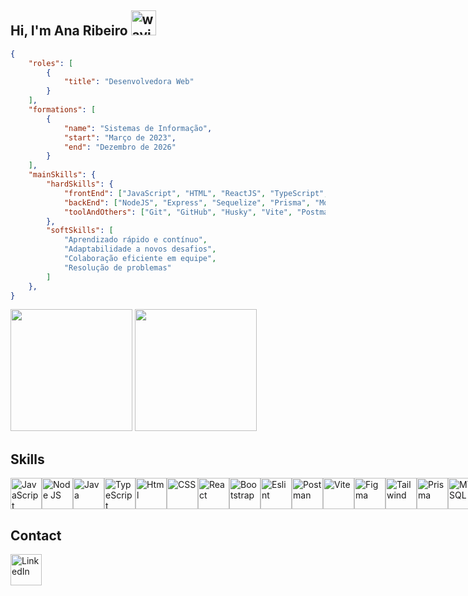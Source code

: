## Hi, I'm Ana Ribeiro <img src="https://user-images.githubusercontent.com/72663882/171687151-bb31c996-c9d2-49c8-b593-734946893b23.gif" alt="waving hand gif" aria-hidden="true" width="40" />


```json
{
    "roles": [
        {
            "title": "Desenvolvedora Web"
        }
    ],
    "formations": [
        {
            "name": "Sistemas de Informação",
            "start": "Março de 2023",
            "end": "Dezembro de 2026"
        }
    ],
    "mainSkills": {
        "hardSkills": {
            "frontEnd": ["JavaScript", "HTML", "ReactJS", "TypeScript", "CSS", "SASS", "Tailwind"],
            "backEnd": ["NodeJS", "Express", "Sequelize", "Prisma", "MongoDB", "MySQL"],
            "toolAndOthers": ["Git", "GitHub", "Husky", "Vite", "Postman"]
        },
        "softSkills": [
            "Aprendizado rápido e contínuo",
            "Adaptabilidade a novos desafios",
            "Colaboração eficiente em equipe",
            "Resolução de problemas"
        ]
    },
}

```
  
<div align="left">
   <img  width="195px" src="https://media2.giphy.com/media/9f8mk4P3X2Nvch1z2o/giphy.gif" />
   <img height="195px" src="https://github-readme-stats.vercel.app/api/top-langs/?username=ribbeiroana&layout=compact&hide_border=true&title_color=ffffff&text_color=ffffff&bg_color=1C1C1C" />
</div>

## Skills
<div style='display:flex;'>
<img src="https://img.icons8.com/?size=100&id=108784&format=png&color=000000" alt="JavaScript" width="50" height="50">
<img src="https://img.icons8.com/?size=100&id=54087&format=png&color=000000" alt="Node JS" width="50" height="50">
<img src="https://img.icons8.com/?size=100&id=13679&format=png&color=000000" alt="Java" width="50" height="50">
<img src="https://img.icons8.com/?size=100&id=uJM6fQYqDaZK&format=png&color=000000" alt="TypeScript" width="50" height="50">
<img src="https://img.icons8.com/?size=100&id=20909&format=png&color=000000" alt="Html" width="50" height="50">
<img src="https://img.icons8.com/?size=100&id=7gdY5qNXaKC0&format=png&color=000000" alt="CSS" width="50" height="50">
<img src="https://img.icons8.com/?size=100&id=NfbyHexzVEDk&format=png&color=000000" alt="React" width="50" height="50">
<img src="https://img.icons8.com/?size=100&id=PndQWK6M1Hjo&format=png&color=000000" alt="Bootstrap" width="50" height="50">
<img src="https://img.icons8.com/?size=100&id=RBnCyho7WRn7&format=png&color=000000" alt="Eslint" width="50" height="50">
<img src="https://img.icons8.com/?size=100&id=IoYmHUxgvrFB&format=png&color=000000" alt="Postman" width="50" height="50">
<img src="https://img.icons8.com/?size=100&id=dJjTWMogzFzg&format=png&color=000000" alt="Vite" width="50" height="50">
<img src="https://img.icons8.com/?size=100&id=zfHRZ6i1Wg0U&format=png&color=000000" alt="Figma" width="50" height="50">
<img src="https://img.icons8.com/?size=100&id=CIAZz2CYc6Kc&format=png&color=000000" alt="Tailwind" width="50" height="50">
<img src="https://img.icons8.com/?size=100&id=aqb9SdV9P8oC&format=png&color=000000" alt="Prisma" width="50" height="50">
<img src="https://img.icons8.com/?size=100&id=9nLaR5KFGjN0&format=png&color=000000" alt="MYSQL" width="50" height="50">
<img src="https://img.icons8.com/?size=100&id=8rKdRqZFLurS&format=png&color=000000" alt="MongoDB" width="50" height="50">
<img src="https://img.icons8.com/?size=100&id=20906&format=png&color=000000" alt="GIT" width="50" height="50">
<img src="https://img.icons8.com/?size=100&id=iWw83PVcBpLw&format=png&color=000000" alt="Canva" width="50" height="50">
<img src="https://img.icons8.com/?size=100&id=b4Y5rs3iBGqE&format=png&color=000000" alt="Gimp" width="50" height="50">
</div>

## Contact
<a href="https://br.linkedin.com/in/ribbeiroana">
    <img src="https://img.icons8.com/?size=100&id=xuvGCOXi8Wyg&format=png&color=000000" alt="LinkedIn" width="50" height="50">
</a>
